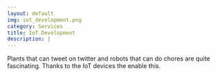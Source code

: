 ```yaml
---
layout: default
img: iot_development.png
category: Services
title: IoT Development
description: |
---
```

Plants that can tweet on twitter and robots that can do chores are quite fascinating. Thanks to the IoT devices the enable this.